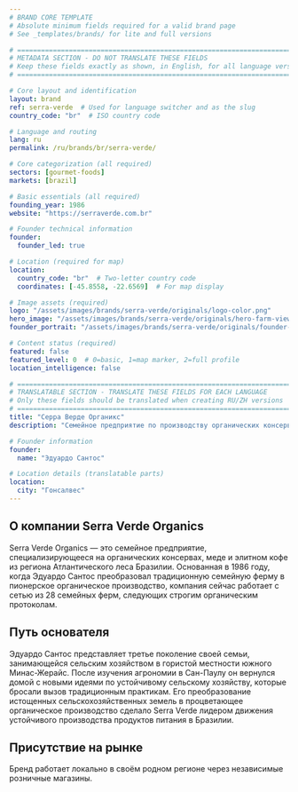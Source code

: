 ```yaml
---
# BRAND CORE TEMPLATE
# Absolute minimum fields required for a valid brand page
# See _templates/brands/ for lite and full versions

# ============================================================================
# METADATA SECTION - DO NOT TRANSLATE THESE FIELDS
# Keep these fields exactly as shown, in English, for all language versions
# ============================================================================

# Core layout and identification
layout: brand
ref: serra-verde  # Used for language switcher and as the slug
country_code: "br"  # ISO country code

# Language and routing
lang: ru
permalink: /ru/brands/br/serra-verde/

# Core categorization (all required)
sectors: [gourmet-foods]
markets: [brazil]

# Basic essentials (all required)
founding_year: 1986
website: "https://serraverde.com.br"

# Founder technical information
founder:
  founder_led: true

# Location (required for map)
location:
  country_code: "br"  # Two-letter country code
  coordinates: [-45.8558, -22.6569]  # For map display

# Image assets (required)
logo: "/assets/images/brands/serra-verde/originals/logo-color.png"
hero_image: "/assets/images/brands/serra-verde/originals/hero-farm-view.jpg"
founder_portrait: "/assets/images/brands/serra-verde/originals/founder-portrait.jpg"

# Content status (required)
featured: false
featured_level: 0  # 0=basic, 1=map marker, 2=full profile
location_intelligence: false

# ============================================================================
# TRANSLATABLE SECTION - TRANSLATE THESE FIELDS FOR EACH LANGUAGE
# Only these fields should be translated when creating RU/ZH versions
# ============================================================================
title: "Серра Верде Органикс"
description: "Семейное предприятие по производству органических консервов, меда и элитного кофе из региона Атлантического леса Бразилии."

# Founder information
founder:
  name: "Эдуардо Сантос"

# Location details (translatable parts)
location:
  city: "Гонсалвес"
---
```


## О компании Serra Verde Organics

Serra Verde Organics — это семейное предприятие, специализирующееся на органических консервах, меде и элитном кофе из региона Атлантического леса Бразилии. Основанная в 1986 году, когда Эдуардо Сантос преобразовал традиционную семейную ферму в пионерское органическое производство, компания сейчас работает с сетью из 28 семейных ферм, следующих строгим органическим протоколам.

## Путь основателя

Эдуардо Сантос представляет третье поколение своей семьи, занимающейся сельским хозяйством в гористой местности южного Минас-Жерайс. После изучения агрономии в Сан-Паулу он вернулся домой с новыми идеями по устойчивому сельскому хозяйству, которые бросали вызов традиционным практикам. Его преобразование истощенных сельскохозяйственных земель в процветающее органическое производство сделало Serra Verde лидером движения устойчивого производства продуктов питания в Бразилии.

## Присутствие на рынке

Бренд работает локально в своём родном регионе через независимые розничные магазины.